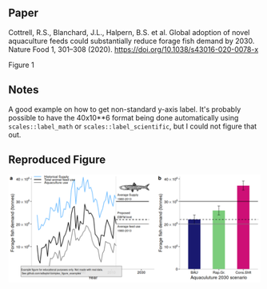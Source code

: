 ## Paper
Cottrell, R.S., Blanchard, J.L., Halpern, B.S. et al. Global adoption of novel aquaculture feeds could substantially reduce forage fish demand by 2030. Nature Food 1, 301–308 (2020). https://doi.org/10.1038/s43016-020-0078-x

Figure 1

## Notes

A good example on how to get non-standard y-axis label. It's probably possible to have the 40x10**6 format being done automatically using `scales::label_math` or `scales::label_scientific`, but I could not figure that out. 

## Reproduced Figure
![](https://raw.githubusercontent.com/sdtaylor/complex_figure_examples/master/cottrell2020/cottrell2020_final.png)
